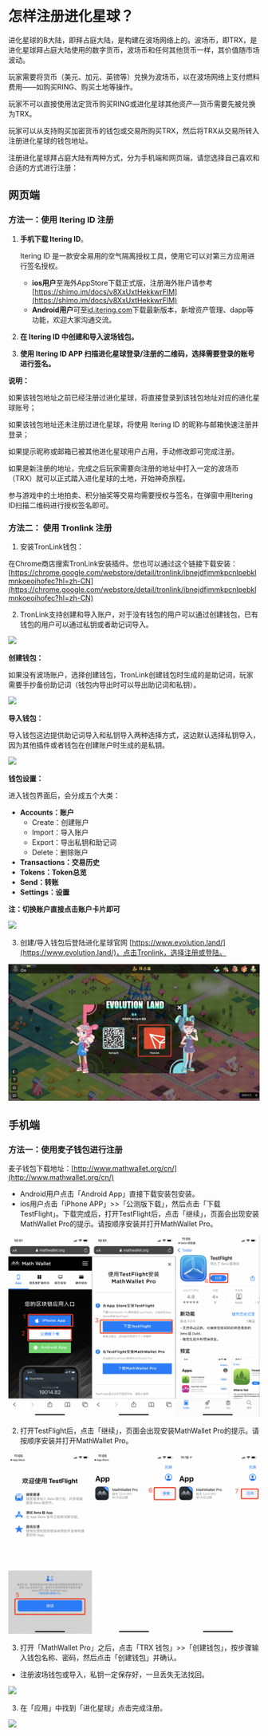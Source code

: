 # 怎样注册进化星球？

进化星球的B大陆，即拜占庭大陆，是构建在波场网络上的。波场币，即TRX，是进化星球拜占庭大陆使用的数字货币，波场币和任何其他货币一样，其价值随市场波动。

玩家需要将货币（美元、加元、英镑等）兑换为波场币，以在波场网络上支付燃料费用——如购买RING、购买土地等操作。

玩家不可以直接使用法定货币购买RING或进化星球其他资产—货币需要先被兑换为TRX。

玩家可以从支持购买加密货币的钱包或交易所购买TRX，然后将TRX从交易所转入注册进化星球的钱包地址。

注册进化星球拜占庭大陆有两种方式，分为手机端和网页端，请您选择自己喜欢和合适的方式进行注册：

## **网页端**

### **方法一：使用 Itering ID 注册**

1. **手机下载 Itering ID**。

   Itering ID 是一款安全易用的空气隔离授权工具，使用它可以对第三方应用进行签名授权。

   * **ios用户**至海外AppStore下载正式版，注册海外账户请参考[https://shimo.im/docs/v8XxUxtHekkwrFlM](https://shimo.im/docs/v8XxUxtHekkwrFlM)
   * **Android用户**可至[id.itering.com](http://id.itering.com/)下载最新版本，新增资产管理、dapp等功能，欢迎大家沟通交流。

2. **在 Itering ID 中创建和导入波场钱包。**
3. **使用 Itering ID APP 扫描进化星球登录/注册的二维码，选择需要登录的账号进行签名。**

**说明：**

如果该钱包地址之前已经注册过进化星球，将直接登录到该钱包地址对应的进化星球账号；

如果该钱包地址还未注册过进化星球，将使用 Itering ID 的昵称与邮箱快速注册并登录；

如果提示昵称或邮箱已被其他进化星球用户占用，手动修改即可完成注册。

如果是新注册的地址，完成之后玩家需要向注册的地址中打入一定的波场币（TRX）就可以正式踏入进化星球的土地，开始神奇旅程。

参与游戏中的土地拍卖、积分抽奖等交易均需要授权与签名，在弹窗中用Itering ID扫描二维码进行授权签名即可。

### **方法二： 使用 Tronlink 注册**

1. 安装TronLink钱包：

在Chrome商店搜索TronLink安装插件。您也可以通过这个链接下载安装：[https://chrome.google.com/webstore/detail/tronlink/ibnejdfjmmkpcnlpebklmnkoeoihofec?hl=zh-CN](https://chrome.google.com/webstore/detail/tronlink/ibnejdfjmmkpcnlpebklmnkoeoihofec?hl=zh-CN)

2. TronLink支持创建和导入账户，对于没有钱包的用户可以通过创建钱包，已有钱包的用户可以通过私钥或者助记词导入。

![](https://imgland.oss-cn-hangzhou.aliyuncs.com/photo/2018/980c99dc-713e-43c3-bb21-5520947a6eb4.png?x-oss-process=image/resize,w_1920)

**创建钱包：**

如果没有波场账户，选择创建钱包，TronLink创建钱包时生成的是助记词，玩家需要手抄备份助记词（钱包内导出时可以导出助记词和私钥）。

![](https://imgland.oss-cn-hangzhou.aliyuncs.com/photo/2018/f71a94d0-2a29-4735-b94e-5fa6a8b65b38.png?x-oss-process=image/resize,w_1920)

**导入钱包：**

导入钱包这边提供助记词导入和私钥导入两种选择方式，这边默认选择私钥导入，因为其他插件或者钱包在创建账户时生成的是私钥。

![](https://imgland.oss-cn-hangzhou.aliyuncs.com/photo/2018/06de40a9-0a99-45e1-b3cf-c50d291aa1a6.png?x-oss-process=image/resize,w_1920)

**钱包设置：**

进入钱包界面后，会分成五个大类：

* **Accounts：账户**
  * Create：创建账户
  * Import：导入账户
  * Export：导出私钥和助记词
  * Delete：删除账户
* **Transactions：交易历史**
* **Tokens：Token总览**
* **Send：转账**
* **Settings：设置**

**注：切换账户直接点击账户卡片即可**

![](https://imgland.oss-cn-hangzhou.aliyuncs.com/photo/2018/e9128f20-e0dd-4319-a81a-a860eb021e02.png?x-oss-process=image/resize,w_1920)

3. 创建/导入钱包后登陆进化星球官网 [https://www.evolution.land/](https://www.evolution.land/)，点击Tronlink，选择注册或登陆。

![](../../.gitbook/assets/image%20%2824%29.png)

## **手机端**

### **方法一：使用麦子钱包进行注册**

麦子钱包下载地址：[http://www.mathwallet.org/cn/](http://www.mathwallet.org/cn/)

* Android用户点击「Android App」直接下载安装包安装。
* ios用户点击「iPhone APP」&gt;&gt;「公测版下载」，然后点击「下载TestFlight」。下载完成后，打开TestFlight后，点击「继续」，页面会出现安装MathWallet Pro的提示。请按顺序安装并打开MathWallet Pro。

![](../../.gitbook/assets/image%20%2839%29.png)

2. 打开TestFlight后，点击「继续」，页面会出现安装MathWallet Pro的提示。请按顺序安装并打开MathWallet Pro。

![](../../.gitbook/assets/image%20%2830%29.png)

3. 打开「MathWallet Pro」之后，点击「TRX 钱包」&gt;&gt;「创建钱包」，按步骤输入钱包名称、密码，然后点击「创建钱包」并确认。

* 注册波场钱包或导入，私钥一定保存好，一旦丢失无法找回。

![](https://imgland.oss-cn-hangzhou.aliyuncs.com/photo/2018/622d44fd-76e6-433a-bc10-fb9598abc53e.jpg?x-oss-process=image/resize,w_1920)

3. 在「应用」中找到「进化星球」点击完成注册。

![](https://imgland.oss-cn-hangzhou.aliyuncs.com/photo/2018/d28bf57f-5bdb-49f9-85f5-41d521cd3d00.jpg?x-oss-process=image/resize,w_1920)

